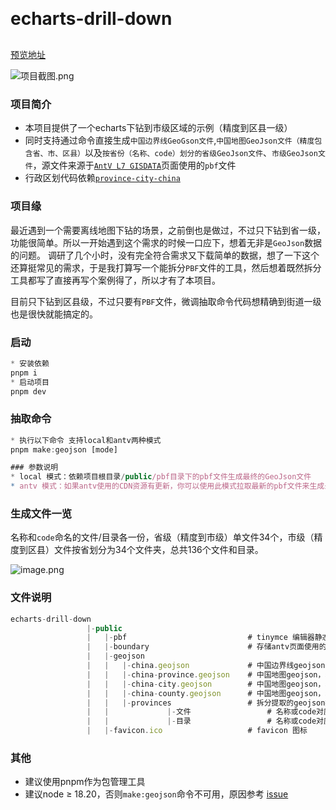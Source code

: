 <h1 style="margin: 30px 0 30px; font-weight: bold;">echarts-drill-down</h1>

[预览地址](https://acanzaima.github.io/echarts-drill-down/)     

![项目截图.png](https://p1-juejin.byteimg.com/tos-cn-i-k3u1fbpfcp/9f4133839c1749bb97546bfbc35382f4~tplv-k3u1fbpfcp-jj-mark:0:0:0:0:q75.image#?w=1855&h=977&s=97639&e=jpg&b=ffffff)

### 项目简介

- 本项目提供了一个echarts下钻到市级区域的示例（精度到区县一级）
- 同时支持通过命令直接生成`中国边界线GeoGson文件`,`中国地图GeoJson文件（精度包含省、市、区县）`以及`按省份（名称、code）划分的省级GeoJson文件`、`市级GeoJson文件`，源文件来源于[`AntV L7 GISDATA`](https://l7.antv.antgroup.com/custom/tools/map)页面使用的`pbf`文件
- 行政区划代码依赖[`province-city-china`](https://github.com/uiwjs/province-city-china)

### 项目缘
最近遇到一个需要离线地图下钻的场景，之前倒也是做过，不过只下钻到省一级，功能很简单。所以一开始遇到这个需求的时候一口应下，想着无非是`GeoJson`数据的问题。
调研了几个小时，没有完全符合需求又下载简单的数据，想了一下这个还算挺常见的需求，于是我打算写一个能拆分`PBF`文件的工具，然后想着既然拆分工具都写了直接再写个案例得了，所以才有了本项目。

目前只下钻到区县级，不过只要有`PBF`文件，微调抽取命令代码想精确到街道一级也是很快就能搞定的。
### 启动

```javascript
* 安装依赖
pnpm i
* 启动项目
pnpm dev
```

### 抽取命令

```javascript
* 执行以下命令 支持local和antv两种模式
pnpm make:geojson [mode]

### 参数说明
* local 模式：依赖项目根目录/public/pbf目录下的pbf文件生成最终的GeoJson文件
* antv 模式：如果antv使用的CDN资源有更新，你可以使用此模式拉取最新的pbf文件来生成最终的GeoJson文件
```

### 生成文件一览

名称和`code`命名的文件/目录各一份，省级（精度到市级）单文件34个，市级（精度到区县）文件按省划分为34个文件夹，总共136个文件和目录。

![image.png](https://p3-juejin.byteimg.com/tos-cn-i-k3u1fbpfcp/1287a3829a1e46578ddccb4279d3a2f9~tplv-k3u1fbpfcp-jj-mark:0:0:0:0:q75.image#?w=1432&h=741&s=94461&e=png&b=191919)

### 文件说明

```javascript
echarts-drill-down
                 |-public
                 |   |-pbf                           # tinymce 编辑器静态资源
                 |   |-boundary                      # 存储antv页面使用的中国边界GeoJson文件
                 |   |-geojson
                 |   |   |-china.geojson             # 中国边界线geojson
                 |   |   |-china-province.geojson    # 中国地图geojson，精度到省级
                 |   |   |-china-city.geojson        # 中国地图geojson，精度到市级
                 |   |   |-china-county.geojson      # 中国地图geojson，精度到区县级
                 |   |   |-provinces                 # 拆分提取的geojson数据
                 |   |             |-文件                 # 名称或code对应省份的geojson数据，精度到市
                 |   |             |-目录                 # 名称或code对应省份下市级的geojson数据，精度到区县
                 |   |-favicon.ico                   # favicon 图标
```

### 其他

- 建议使用pnpm作为包管理工具
- 建议node ≥ 18.20，否则`make:geojson`命令不可用，原因参考 [issue](https://github.com/evanw/esbuild/issues/3778)
